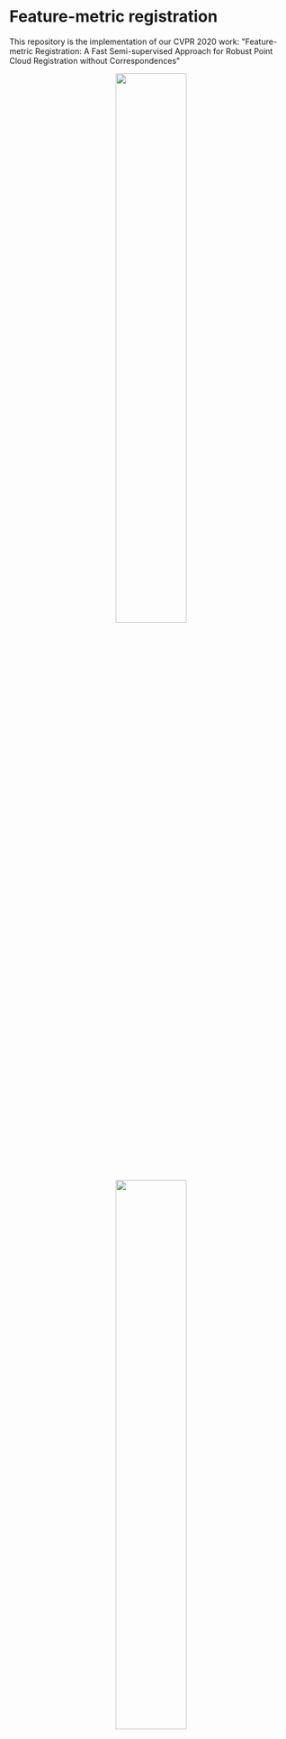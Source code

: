 # Feature-metric registration
This repository is the implementation of our CVPR 2020 work: "Feature-metric Registration: A Fast Semi-supervised Approach for Robust Point Cloud Registration without Correspondences"

<p align="center"> <img width="50%" src="https://github.com/XiaoshuiHuang/xiaoshuihuang.github.io/blob/master/research/2020-feature-metric.png?raw=true" /></p>
<p align="center"><img width="50%" src="https://github.com/XiaoshuiHuang/xiaoshuihuang.github.io/blob/master/research/2020-feature.png?raw=true" /></p>

There are several lights of this work:

1. 💡 This work solves the point cloud registration using feature-metric projection error. 

2. 💡 This work can be trained with unsupervised or semi-supervised manner. 

3. 💡 This work can handle both high noise and density variations. 

4. 💡 This work is potential to handle cross-source point cloud registration. 


To run the code, please follow the below steps:

### 1. Install dependencies:

    pip install torch===1.5.1 torchvision===0.6.1 -f https://download.pytorch.org/whl/torch_stable.html argparse logging numpy glob matplotlib six

### 2. Train the model

   2.1. Train on dataset ModelNet40:  
   
    python train.py -data modelnet
   
   2.2. Train on dataset 7scene:  
   
    python train.py -data 7scene
   
### 3. Evalute the model

   3.1. Evaluate on dataset ModelNet40: 
   
    python evalute.py -data modelnet
   
   3.2. Evaluate on dataset 7scene: 
   
    python evalute.py -data 7scene
 
### 4. Pre-trained models

will update soon

### 5. Code for testing your own point clouds

will update soon
 
### 6. Citation

```
@InProceedings{Huang_2020_CVPR,
    author = {Huang, Xiaoshui and Mei, Guofeng and Zhang, Jian},
    title = {Feature-Metric Registration: A Fast Semi-Supervised Approach for Robust Point Cloud Registration Without Correspondences},
    booktitle = {The IEEE/CVF Conference on Computer Vision and Pattern Recognition (CVPR)},
    month = {June},
    year = {2020}
}
```

### Acknowledgement

We would like to thank the open-source code of [AtlasNet](https://github.com/ThibaultGROUEIX/AtlasNet) and [pointnetlk](https://github.com/hmgoforth/PointNetLK)
